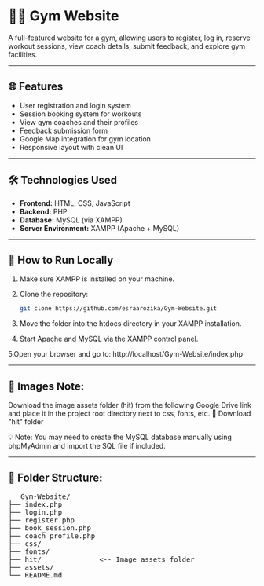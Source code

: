 # 🏋️‍♂️ Gym Website

A full-featured website for a gym, allowing users to register, log in, reserve workout sessions, view coach details, submit feedback, and explore gym facilities.

---

## 🌐 Features

- User registration and login system  
- Session booking system for workouts  
- View gym coaches and their profiles  
- Feedback submission form  
- Google Map integration for gym location  
- Responsive layout with clean UI  

---

## 🛠️ Technologies Used

- **Frontend:** HTML, CSS, JavaScript  
- **Backend:** PHP  
- **Database:** MySQL (via XAMPP)  
- **Server Environment:** XAMPP (Apache + MySQL)  

---

## 🚀 How to Run Locally

1. Make sure XAMPP is installed on your machine.
2. Clone the repository:
   ```bash
   git clone https://github.com/esraarozika/Gym-Website.git
3. Move the folder into the htdocs directory in your XAMPP installation.

4. Start Apache and MySQL via the XAMPP control panel.

5.Open your browser and go to:
  http://localhost/Gym-Website/index.php

---

## 📸 Images Note:
Download the image assets folder (hit) from the following Google Drive link and place it in the project root directory next to css, fonts, etc.
🔗 Download "hit" folder

💡 Note: You may need to create the MySQL database manually using phpMyAdmin and import the SQL file if included.

---

## 📂 Folder Structure:

<pre>
   Gym-Website/
├── index.php
├── login.php
├── register.php
├── book_session.php
├── coach_profile.php
├── css/
├── fonts/
├── hit/              <-- Image assets folder
├── assets/
└── README.md
</pre>

